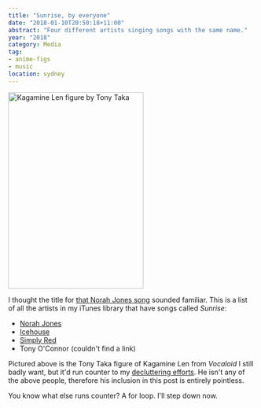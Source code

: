 ```yaml
---
title: "Sunrise, by everyone"
date: "2018-01-10T20:50:18+11:00"
abstract: "Four different artists singing songs with the same name."
year: "2018"
category: Media
tag:
- anime-figs
- music
location: sydney
---
```

<p><img src="https://rubenerd.com/files/2018/kagamine-len-tony-taka@1x.jpg" srcset="https://rubenerd.com/files/2018/kagamine-len-tony-taka@1x.jpg 1x, https://rubenerd.com/files/2018/kagamine-len-tony-taka@2x.jpg 2x" alt="Kagamine Len figure by Tony Taka" style="width:275px; height:400px;" /></p>

I thought the title for [that Norah Jones song] sounded familiar. This is a list of all the artists in my iTunes library that have songs called *Sunrise*:

* [Norah Jones](https://rubenerd.com/norah-jones-sunrise/)
* [Icehouse](https://www.youtube.com/watch?v=kqumAEiNh0w)
* [Simply Red](https://www.youtube.com/watch?v=PE3g2zeBVQQ)
* Tony O'Connor (couldn't find a link)

Pictured above is the Tony Taka figure of Kagamine Len from *Vocaloid* I still badly want, but it'd run counter to my [decluttering efforts]. He isn't any of the above people, therefore his inclusion in this post is entirely pointless.

You know what else runs counter? A for loop. I'll step down now.

[that Norah Jones song]: https://rubenerd.com/norah-jones-sunrise/
[decluttering efforts]: https://rubenerd.com/the-unrecyclable-unsellable-stuff/

